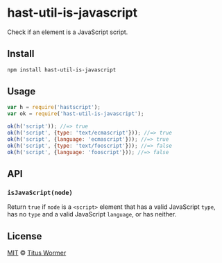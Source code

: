 <!--This file is generated by `build-packages.js`-->

# hast-util-is-javascript

Check if an element is a JavaScript script.

## Install

```sh
npm install hast-util-is-javascript
```

## Usage

```javascript
var h = require('hastscript');
var ok = require('hast-util-is-javascript');

ok(h('script')); //=> true
ok(h('script', {type: 'text/ecmascript'})); //=> true
ok(h('script', {language: 'ecmascript'})); //=> true
ok(h('script', {type: 'text/fooscript'})); //=> false
ok(h('script', {language: 'fooscript'})); //=> false
```

## API

### `isJavaScript(node)`

Return `true` if `node` is a `<script>` element that has a valid
JavaScript `type`, has no `type` and a valid JavaScript `language`,
or has neither.

## License

[MIT](https://github.com/rehypejs/rehype-minify/blob/master/license) © [Titus Wormer](https://wooorm.com)
